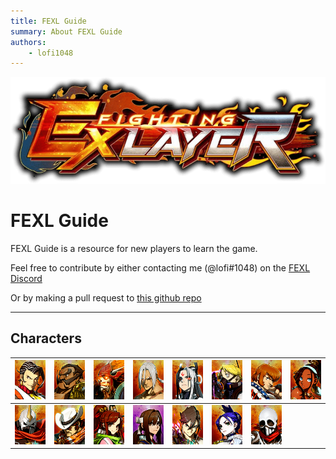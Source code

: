 ```yaml
---
title: FEXL Guide
summary: About FEXL Guide
authors:
    - lofi1048
---
```


![Fighting EX Layer](images/misc/fexl.png)

# FEXL Guide

FEXL Guide is a resource for new players to learn the game.

Feel free to contribute by either contacting me (@lofi#1048) on the [FEXL Discord](https://discord.gg/Jxs6448)

Or by making a pull request to [this github repo](https://github.com/fabricioanciaes/fexl-guide)

---

## Characters

|<a href="characters/vulcano-rosso"><img src="images/characters/portraits/Vrosso.png" alt="vulcano-rosso"></a>|<a href="characters/darun-mister"><img src="images/characters/portraits/Darun.png" alt="darun-mister"></a>|<a href="characters/garuda"><img src="images/characters/portraits/Garuda.png" alt="garuda"></a>|<a href="characters/kairi"><img src="images/characters/portraits/Kairi.png" alt="kairi"></a>|<a href="characters/shirase"><img src="images/characters/portraits/Shirase.png" alt="shirase"></a>|<a href="characters/doctrine-dark"><img src="images/characters/portraits/DDark.png" alt="doctrine-dark"></a>|<a href="characters/allen-snider"><img src="images/characters/portraits/Allen.png" alt="allen-snider"></a>|<a href="characters/pullum-purna"><img src="images/characters/portraits/Pullum.png" alt="pullum-purna"></a>|
|--- |--- |--- |--- |--- |--- |--- |--- |
|<a href="characters/shadow-geist"><img src="images/characters/portraits/Shadowgeist.png" alt="shadow-geist"></a>|<a href="characters/jack"><img src="images/characters/portraits/Jack.png" alt="jack"></a>|<a href="characters/sanane"><img src="images/characters/portraits/Sanane.png" alt="sanane"></a>|<a href="characters/hokuto"><img src="images/characters/portraits/Hokuto.png" alt="hokuto"></a>|<a href="characters/hayate"><img src="images/characters/portraits/Hayate.png" alt="hayate"></a>|<a href="characters/blair-dame"><img src="images/characters/portraits/Blair.png" alt="blair-dame"></a>|<a href="characters/skullomania"><img src="images/characters/portraits/Skullomania.png" alt="skullomania"></a>||

